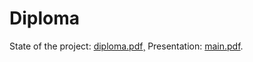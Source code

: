 Diploma
=======

State of the project: [diploma.pdf](https://github.com/rok/Diploma/blob/master/Latex/diploma.pdf?raw=true)¸
Presentation: [main.pdf](https://github.com/rok/Diploma/raw/master/prezentacija/main.pdf).
